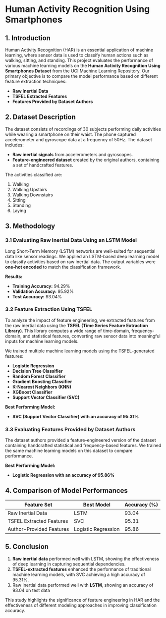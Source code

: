 # **Human Activity Recognition Using Smartphones**

## 1. Introduction
Human Activity Recognition (HAR) is an essential application of machine learning, where sensor data is used to classify human actions such as walking, sitting, and standing. This project evaluates the performance of various machine learning models on the **Human Activity Recognition Using Smartphones Dataset** from the UCI Machine Learning Repository. Our primary objective is to compare the model performance based on different feature extraction techniques:
- **Raw Inertial Data**
- **TSFEL Extracted Features**
- **Features Provided by Dataset Authors**

## 2. Dataset Description
The dataset consists of recordings of 30 subjects performing daily activities while wearing a smartphone on their waist. The phone captured accelerometer and gyroscope data at a frequency of 50Hz. The dataset includes:
- **Raw inertial signals** from accelerometers and gyroscopes.
- **Feature-engineered dataset** created by the original authors, containing a set of handcrafted features.

The activities classified are:
1. Walking
2. Walking Upstairs
3. Walking Downstairs
4. Sitting
5. Standing
6. Laying

## 3. Methodology
### 3.1 Evaluating Raw Inertial Data Using an LSTM Model
Long Short-Term Memory (LSTM) networks are well-suited for sequential data like sensor readings. We applied an LSTM-based deep learning model to classify activities based on raw inertial data. The output variables were **one-hot encoded** to match the classification framework.

**Results:**
- **Training Accuracy:** 94.29%
- **Validation Accuracy:** 95.92%
- **Test Accuracy:** 93.04%

### 3.2 Feature Extraction Using TSFEL
To analyze the impact of feature engineering, we extracted features from the raw inertial data using the **TSFEL (Time Series Feature Extraction Library)**. This library computes a wide range of time-domain, frequency-domain, and statistical features, converting raw sensor data into meaningful inputs for machine learning models.

We trained multiple machine learning models using the TSFEL-generated features:
- **Logistic Regression**
- **Decision Tree Classifier**
- **Random Forest Classifier**
- **Gradient Boosting Classifier**
- **K-Nearest Neighbors (KNN)**
- **XGBoost Classifier**
- **Support Vector Classifier (SVC)**

**Best Performing Model:**
- **SVC (Support Vector Classifier) with an accuracy of 95.31%**

### 3.3 Evaluating Features Provided by Dataset Authors
The dataset authors provided a feature-engineered version of the dataset containing handcrafted statistical and frequency-based features. We trained the same machine learning models on this dataset to compare performance.

**Best Performing Model:**
- **Logistic Regression with an accuracy of 95.86%**

## 4. Comparison of Model Performances
| Feature Set                      | Best Model               | Accuracy (%) |
|----------------------------------|--------------------------|--------------|
| Raw Inertial Data                | LSTM                     | 93.04        |
| TSFEL Extracted Features         | SVC                      | 95.31        |
| Author-Provided Features         | Logistic Regression      | 95.86        |

## 5. Conclusion
1. **Raw inertial data** performed well with LSTM, showing the effectiveness of deep learning in capturing sequential dependencies.
2. **TSFEL-extracted features** enhanced the performance of traditional machine learning models, with SVC achieving a high accuracy of 95.31%.
3. Raw inertial data performed well with **LSTM**, showing an accuracy of 93.04 on test data

This study highlights the significance of feature engineering in HAR and the effectiveness of different modeling approaches in improving classification accuracy.

